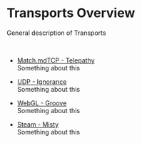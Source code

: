 # Transports Overview

General description of Transports

 

-   [Match.md](Match.md)[TCP - Telepathy](Telepathy)  
    Something about this

-   [UDP - Ignorance](Ignorance)  
    Something about this

-   [WebGL - Groove](Groove.md)  
    Something about this

-   [Steam - Misty](Misty)  
    Something about this
